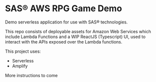 # SAS® AWS RPG Game Demo

Demo serverless application for use with SAS® technologies.

This repo consists of deployable assets for Amazon Web Services which include Lambda Functions and a WIP ReactJS (Typescript) UI, used to interact with the APIs exposed over the Lambda functions.

This project uses:

- Serverless
- Amplify

More instructions to come
